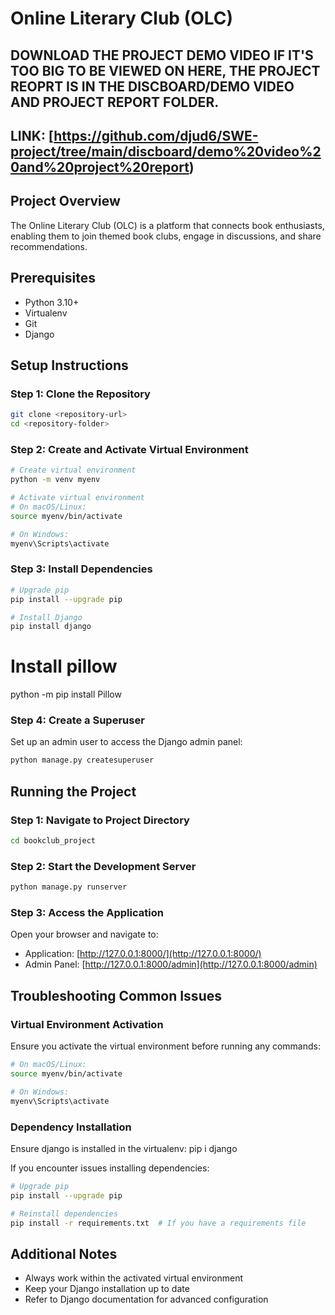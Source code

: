 # Online Literary Club (OLC)

## DOWNLOAD THE PROJECT DEMO VIDEO IF IT'S TOO BIG TO BE VIEWED ON HERE, THE PROJECT REOPRT IS IN THE DISCBOARD/DEMO VIDEO AND PROJECT REPORT FOLDER.
## LINK: [https://github.com/djud6/SWE-project/tree/main/discboard/demo%20video%20and%20project%20report)

## Project Overview

The Online Literary Club (OLC) is a platform that connects book enthusiasts, enabling them to join themed book clubs, engage in discussions, and share recommendations.

## Prerequisites

- Python 3.10+
- Virtualenv
- Git
- Django


## Setup Instructions

### Step 1: Clone the Repository

```bash
git clone <repository-url>
cd <repository-folder>
```

### Step 2: Create and Activate Virtual Environment

```bash
# Create virtual environment
python -m venv myenv

# Activate virtual environment
# On macOS/Linux:
source myenv/bin/activate

# On Windows:
myenv\Scripts\activate
```

### Step 3: Install Dependencies

```bash
# Upgrade pip
pip install --upgrade pip

# Install Django
pip install django
```

# Install pillow
python -m pip install Pillow

### Step 4: Create a Superuser

Set up an admin user to access the Django admin panel:

```bash
python manage.py createsuperuser
```

## Running the Project

### Step 1: Navigate to Project Directory

```bash
cd bookclub_project
```

### Step 2: Start the Development Server

```bash
python manage.py runserver
```

### Step 3: Access the Application

Open your browser and navigate to:
- Application: [http://127.0.0.1:8000/](http://127.0.0.1:8000/)
- Admin Panel: [http://127.0.0.1:8000/admin](http://127.0.0.1:8000/admin)

## Troubleshooting Common Issues

### Virtual Environment Activation

Ensure you activate the virtual environment before running any commands:

```bash
# On macOS/Linux:
source myenv/bin/activate

# On Windows:
myenv\Scripts\activate
```

### Dependency Installation

Ensure django is installed in the virtualenv:
pip i django

If you encounter issues installing dependencies:

```bash
# Upgrade pip
pip install --upgrade pip

# Reinstall dependencies
pip install -r requirements.txt  # If you have a requirements file
```

## Additional Notes

- Always work within the activated virtual environment
- Keep your Django installation up to date
- Refer to Django documentation for advanced configuration



